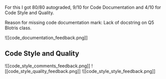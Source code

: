 For this I got 80/80 autograded, 9/10 for Code Documentation and 4/10 for Code Style and Quality.

Reason for missing code documentation mark: Lack of docstring on Q5 Blotris class.

![[code_documentation_feedback.png]]

## Code Style and Quality

![[code_style_comments_feedback.png]]
![[code_style_quality_feedback.png]]
![[code_style_style_feedback.png]]

